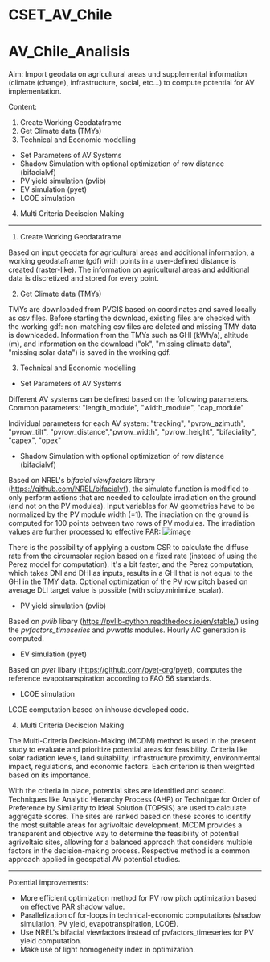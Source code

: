 # CSET_AV_Chile



# AV_Chile_Analisis
Aim: Import geodata on agricultural areas und supplemental information (climate (change), infrastructure, social, etc...) to compute potential for AV implementation.

Content:
1. Create Working Geodataframe
2. Get Climate data (TMYs)
3. Technical and Economic modelling
  - Set Parameters of AV Systems
  - Shadow Simulation with optional optimization of row distance (bifacialvf)
  - PV yield simulation (pvlib)
  - EV simulation (pyet)
  - LCOE simulation
4. Multi Criteria Deciscion Making

-----
1. Create Working Geodataframe

Based on input geodata for agricultural areas and additional information, a working geodataframe (gdf) with points in a user-defined distance is created (raster-like). The information on agricultural areas and additional data is discretized and stored for every point.


2. Get Climate data (TMYs)

TMYs are downloaded from PVGIS based on coordinates and saved locally as csv files. Before starting the download, existing files are checked with the working gdf: non-matching csv files are deleted and missing TMY data is downloaded. Information from the TMYs such as GHI (kWh/a), altitude (m), and information on the download ("ok", "missing climate data", "missing solar data") is saved in the working gdf.


3. Technical and Economic modelling
- Set Parameters of AV Systems

Different AV systems can be defined based on the following parameters.
Common parameters: "length_module", "width_module", "cap_module"

Individual parameters for each AV system: "tracking", "pvrow_azimuth", "pvrow_tilt", "pvrow_distance","pvrow_width", "pvrow_height", "bifaciality", "capex", "opex"

- Shadow Simulation with optional optimization of row distance (bifacialvf)

Based on NREL's *bifacial viewfactors* library (https://github.com/NREL/bifacialvf), the simulate function is modified to only perform actions that are needed to calculate irradiation on the ground (and not on the PV modules). Input variables for AV geometries have to be normalized by the PV module width (=1). The irradiation on the ground is computed for 100 points between two rows of PV modules. The irradiation values are further processed to effective PAR:
![image](https://github.com/user-attachments/assets/a55234b5-6da8-4028-8cc2-11058de8f3e9)

There is the possibility of applying a custom CSR to calculate the diffuse rate from the circumsolar region based on a fixed rate (instead of using the Perez model for computation). It's a bit faster, and the Perez computation, which takes DNI and DHI as inputs, results in a GHI that is not equal to the GHI in the TMY data. Optional optimization of the PV row pitch based on average DLI target value is possible (with scipy.minimize_scalar).

  - PV yield simulation (pvlib)

Based on *pvlib* libary (https://pvlib-python.readthedocs.io/en/stable/) using the *pvfactors_timeseries* and *pvwatts* modules. Hourly AC generation is computed.

  - EV simulation (pyet)

Based on *pyet* libary (https://github.com/pyet-org/pyet), computes the reference evapotranspiration according to FAO 56 standards.

  - LCOE simulation

LCOE computation based on inhouse developed code.
    
4. Multi Criteria Deciscion Making

The Multi-Criteria Decision-Making (MCDM) method is used in the present study to evaluate and prioritize potential areas for feasibility. Criteria like solar radiation levels, land suitability, infrastructure proximity, environmental impact, regulations, and economic factors. Each criterion is then weighted based on its importance.

With the criteria in place, potential sites are identified and scored. Techniques like Analytic Hierarchy Process (AHP) or Technique for Order of Preference by Similarity to Ideal Solution (TOPSIS) are used to calculate aggregate scores. The sites are ranked based on these scores to identify the most suitable areas for agrivoltaic development. MCDM provides a transparent and objective way to determine the feasibility of potential agrivoltaic sites, allowing for a balanced approach that considers multiple factors in the decision-making process. Respective method is a common approach applied in geospatial AV potential studies. 

---

Potential improvements:
- More efficient optimization method for PV row pitch optimization based on effective PAR shadow value.
- Parallelization of for-loops in technical-economic computations (shadow simulation, PV yield, evapotranspiration, LCOE).
- Use NREL's bifacial viewfactors instead of pvfactors_timeseries for PV yield computation.
- Make use of light homogeneity index in optimization.
